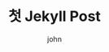 ---
layout: post
title:  "첫 Jekyll Post"
author: john
categories: [ Jekyll, 테스트 ]
image: assets/images/16.jpg
---